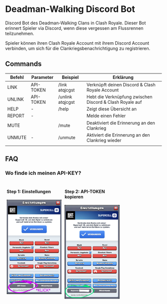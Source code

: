# Deadman-Walking Discord Bot

Discord Bot des Deadman-Walking Clans in Clash Royale.
Dieser Bot erinnert Spieler via Discord, wenn diese vergessen am Flussrennen teilzunehmen.

Spieler können ihren Clash Royale Account mit ihrem Discord Account verbinden, um sich für die Clankriegsbenachrichtigung zu registrieren.

## Commands

| Befehl        | Parameter | Beispiel          | Erklärung         |
|---------------|-----------|-------------------|-------------------|
| LINK          | API-TOKEN | /link atqjcgst    | Verknüpft deinen Discord & Clash Royale Account
| UNLINK        | API-TOKEN | /unlink atqjcgst  | Hebt die Verknüpfung zwischen Discord & Clash Royale auf
| HELP          | -         | /help             | Zeigt diese Übersicht an
| REPORT        | -         |                   | Melde einen Fehler
| MUTE          |           | /mute             | Deaktiviert die Erinnerung an den Clankrieg
| UNMUTE        | -         | /unmute           | Aktiviert die Erinnerung an den Clankrieg wieder
| | | | 



## FAQ

### Wo finde ich meinen API-KEY?

<div style="float: left; padding: 5px; width: 35%">
    <h4>Step 1: Einstellungen</h4>
    <img src="img/api-token-1.jpg" alt="Step 1: Einstellungen" title="Step 1"/>
</div>
<div style="float: left; padding: 5px; width: 35%">
    <h4>Step 2: API-TOKEN kopieren</h4>
    <img src="img/api-token-2.jpg" alt="Step 2: Kopieren" title="Step 2"/>
</div>

